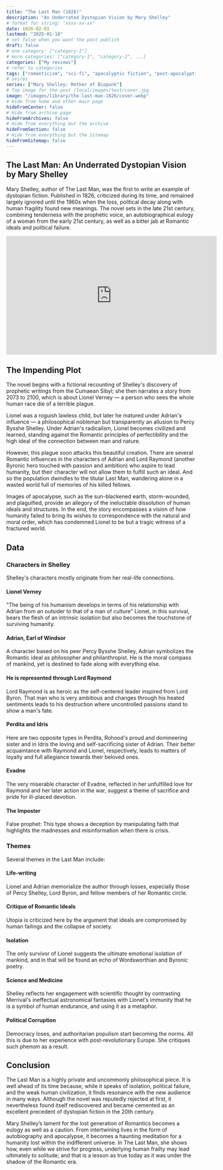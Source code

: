 ```yaml
---
title: "The Last Man (1826)"
description: "An Underrated Dystopian Vision by Mary Shelley"
# format for string: "xxxx-xx-xx"
date: 1826-02-01
lastmod: "2025-01-18"
# set false when you want the post publish
draft: false
# one category: ["category-1"]
# more categories: ["category-1", "category-2", ...]
categories: ["My reviews"]
# refer to categories
tags: ["romanticism", "sci-fi", "apocalyptic fiction", "post-apocalyptic fiction", "dying earth", "folklore", "pandemic", "mary shelley"]
# seires
series: ["Mary Shelley: Mother of Biopunk"]
# Top image for the post /local/images/test/cover.jpg
image: "/images/library/the-last-man-1826/cover.webp"
# Hide from home and other main page
hideFromCenter: false
# Hide from archive page
hideFromArchives: false
# Hide from everything but the archive
hideFromSection: false
# Hide from everything but the Sitemap
hideFromSitemap: false
---
```

## The Last Man: An Underrated Dystopian Vision by Mary Shelley

Mary Shelley, author of The Last Man, was the first to write an example of dystopian fiction. Published in 1826, criticized during its time, and remained largely ignored until the 1960s when the loss, political decay along with human fragility found new meanings. The novel sets in the late 21st century, combining tenderness with the prophetic voice, an autobiographical eulogy of a woman from the early 21st century, as well as a bitter jab at Romantic ideals and political failure.

<div class="t_center castration cover p_relative atcScreen">
	<iframe width="560" height="315" src="https://www.youtube.com/embed/7J3AqftvBrs?si=L9dabNBa2TkFcVpo" title="YouTube video player" frameborder="0" allow="accelerometer; autoplay; clipboard-write; encrypted-media; gyroscope; picture-in-picture; web-share" referrerpolicy="strict-origin-when-cross-origin" allowfullscreen></iframe>
</div>

## The Impending Plot

The novel begins with a fictional recounting of Shelley's discovery of prophetic writings from the Cumaean Sibyl; she then narrates a story from 2073 to 2100, which is about Lionel Verney — a person who sees the whole human race die of a terrible plague.

Lionel was a roguish lawless child, but later he matured under Adrian's influence — a philosophical nobleman but transparently an allusion to Percy Bysshe Shelley. Under Adrian's radicalism, Lionel becomes civilized and learned, standing against the Romantic principles of perfectibility and the high ideal of the connection between man and nature.

However, this plague soon attacks this beautiful creation. There are several Romantic influences in the characters of Adrian and Lord Raymond (another Byronic hero touched with passion and ambition) who aspire to lead humanity, but their character will not allow them to fulfill such an ideal. And so the population dwindles to the titular Last Man, wandering alone in a wasted world full of memories of his killed fellows.

Images of apocalypse, such as the sun-blackened earth, storm-wounded, and plaguified, provide an allegory of the ineluctable dissolution of human ideals and structures. In the end, the story encompasses a vision of how humanity failed to bring its wishes to correspondence with the natural and moral order, which has condemned Lionel to be but a tragic witness of a fractured world.

## Data

### Characters in Shelley

Shelley's characters mostly originate from her real-life connections.

#### Lionel Verney

"The being of his humanism develops in terms of his relationship with Adrian from an outsider to that of a man of culture" Lionel, in this survival, bears the flesh of an intrinsic isolation but also becomes the touchstone of surviving humanity.

#### Adrian, Earl of Windsor

A character based on his peer Percy Bysshe Shelley, Adrian symbolizes the Romantic ideal as philosopher and philanthropist. He is the moral compass of mankind, yet is destined to fade along with everything else.

#### He is represented through Lord Raymond

Lord Raymond is as heroic as the self-centered leader inspired from Lord Byron. That man who is very ambitious and changes through his heated sentiments leads to his destruction where uncontrolled passions stand to show a man's fate.

#### Perdita and Idris

Here are two opposite types in Perdita, Rohood's proud and domineering sister and in Idris the loving and self-sacrificing sister of Adrian. Their better acquaintance with Raymond and Lionel, respectively, leads to matters of loyalty and full allegiance towards their beloved ones.

#### Evadne

The very miserable character of Evadne, reflected in her unfulfilled love for Raymond and her later action in the war, suggest a theme of sacrifice and pride for ill-placed devotion.

#### The Imposter

False prophet: This type shows a deception by manipulating faith that highlights the madnesses and misinformation when there is crisis.

### Themes

Several themes in the Last Man include:

#### Life-writing

Lionel and Adrian memorialize the author through losses, especially those of Percy Shelley, Lord Byron, and fellow members of her Romantic circle.

#### Critique of Romantic Ideals

Utopia is criticized here by the argument that ideals are compromised by human failings and the collapse of society.

#### Isolation

The only survivor of Lionel suggests the ultimate emotional isolation of mankind, and in that will be found an echo of Wordsworthian and Byronic poetry.

#### Science and Medicine

Shelley reflects her engagement with scientific thought by contrasting Merrival's ineffectual astronomical fantasies with Lionel's immunity that he is a symbol of human endurance, and using it as a metaphor.

#### Political Corruption

Democracy loses, and authoritarian populism start becoming the norms. All this is due to her experience with post-revolutionary Europe. She critiques such phenom as a result.

## Conclusion

The Last Man is a highly private and uncommonly philosophical piece. It is well ahead of its time because, while it speaks of isolation, political failure, and the weak human civilization, it finds resonance with the new audience in many ways. Although the novel was reputedly rejected at first, it nevertheless found itself rediscovered and became cemented as an excellent precedent of dystopian fiction in the 20th century.

Mary Shelley’s lament for the lost generation of Romantics becomes a eulogy as well as a caution. From intertwining lives in the form of autobiography and apocalypse, it becomes a haunting meditation for a humanity lost within the indifferent universe. In The Last Man, she shows how, even while we strive for progress, underlying human frailty may lead ultimately to solitude; and that is a lesson as true today as it was under the shadow of the Romantic era.